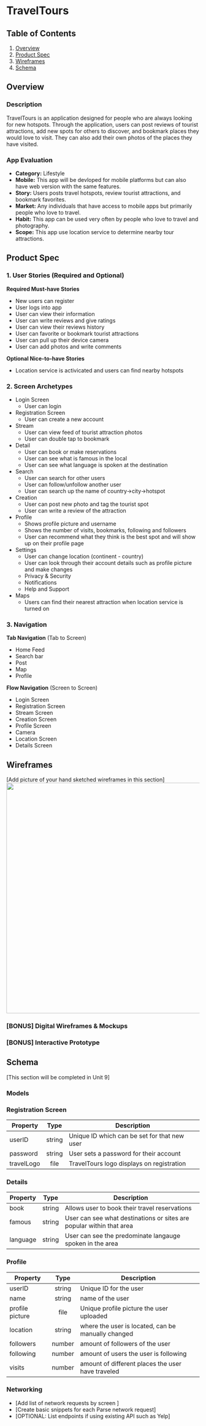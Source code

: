 
# TravelTours

## Table of Contents
1. [Overview](#Overview)
1. [Product Spec](#Product-Spec)
1. [Wireframes](#Wireframes)
2. [Schema](#Schema)

## Overview
### Description
TravelTours is an application designed for people who are always looking for new hotspots. Through the application, users can post reviews of tourist attractions, add new spots for others to discover, and bookmark places they would love to visit. They can also add their own photos of the places they have visited.

### App Evaluation
- **Category:** Lifestyle
- **Mobile:** This app will be devloped for mobile platforms but can also have web version with the same features.
- **Story:** Users posts travel hotspots, review tourist attractions, and bookmark favorites.
- **Market:** Any individuals that have access to mobile apps but primarily people who love to travel.
- **Habit:** This app can be used very often by people who love to travel and photography.
- **Scope:** This app use location service to determine nearby tour attractions.

## Product Spec

### 1. User Stories (Required and Optional)

**Required Must-have Stories**

* New users can register
* User logs into app
* User can view their information
* User can write reviews and give ratings
* User can view their reviews history
* User can favorite or bookmark tourist attractions
* User can pull up their device camera
* User can add photos and write comments

**Optional Nice-to-have Stories**

* Location service is activicated and users can find nearby hotspots

### 2. Screen Archetypes

* Login Screen
   * User can login
* Registration Screen
   * User can create a new account
* Stream
   * User can view feed of tourist attraction photos
   * User can double tap to bookmark
* Detail
   * User can book or make reservations
   * User can see what is famous in the local
   * User can see what language is spoken at the destination
* Search
   * User can search for other users
   * User can follow/unfollow another user
   * User can search up the name of country->city->hotspot
* Creation
   * User can post new photo and tag the tourist spot
   * User can write a review of the attraction  
* Profile
   * Shows profile picture and username
   * Shows the number of visits, bookmarks, following and followers
   * User can recommend what they think is the best spot and will show up on their profile page
* Settings
   * User can change location (continent - country)
   * User can look through their account details such as profile picture and make changes
   * Privacy & Security
   * Notifications
   * Help and Support
* Maps
   * Users can find their nearest attraction when location service is turned on

### 3. Navigation

**Tab Navigation** (Tab to Screen)

* Home Feed
* Search bar
* Post
* Map
* Profile

**Flow Navigation** (Screen to Screen)

* Login Screen
* Registration Screen
* Stream Screen
* Creation Screen
* Profile Screen
* Camera 
* Location Screen
* Details Screen

## Wireframes
[Add picture of your hand sketched wireframes in this section]
<img src="https://i.imgur.com/VsRiB6O.png" width=600>

### [BONUS] Digital Wireframes & Mockups

### [BONUS] Interactive Prototype

## Schema 
[This section will be completed in Unit 9]
### Models

### Registration Screen
| Property       | Type       | Description  |
| ------------- |:-------------:| ----- |
| userID      | string | Unique ID which can be set for that new user |
| password      | string | User sets a password for their account |
| travelLogo | file | TravelTours logo displays on registration |

### Details
| Property       | Type       | Description  |
| ------------- |:-------------:| ----- |
| book      | string | Allows user to book their travel reservations |
| famous      | string | User can see what destinations or sites are popular within that area |
| language | string | User can see the predominate langauge spoken in the area |

### Profile
| Property       | Type       | Description  |
| ------------- |:-------------:| ----- |
| userID      | string | Unique ID for the user |
| name      | string | name of the user |
| profile picture | file | Unique profile picture the user uploaded |
| location | string | where the user is located, can be manually changed |
| followers | number | amount of followers of the user |
| following | number | amount of users the user is following|
| visits | number | amount of different places the user have traveled |



### Networking
- [Add list of network requests by screen ]
- [Create basic snippets for each Parse network request]
- [OPTIONAL: List endpoints if using existing API such as Yelp]
